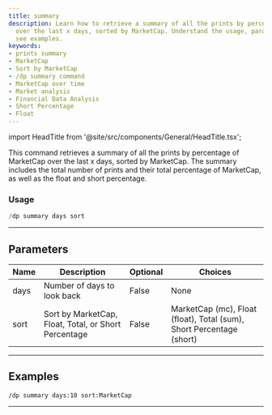 ```yaml
---
title: summary
description: Learn how to retrieve a summary of all the prints by percentage of MarketCap
  over the last x days, sorted by MarketCap. Understand the usage, parameters, and
  see examples.
keywords:
- prints summary
- MarketCap
- Sort by MarketCap
- /dp summary command
- MarketCap over time
- Market analysis
- Financial Data Analysis
- Short Percentage
- Float
---
```


import HeadTitle from '@site/src/components/General/HeadTitle.tsx';

<HeadTitle title="summary - Darkpool - Discord - Reference | OpenBB Bot Docs" />

This command retrieves a summary of all the prints by percentage of MarketCap over the last x days, sorted by MarketCap. The summary includes the total number of prints and their total percentage of MarketCap, as well as the float and short percentage.

### Usage

```python wordwrap
/dp summary days sort
```

---

## Parameters

| Name | Description | Optional | Choices |
| ---- | ----------- | -------- | ------- |
| days | Number of days to look back | False | None |
| sort | Sort by MarketCap, Float, Total, or Short Percentage | False | MarketCap (mc), Float (float), Total (sum), Short Percentage (short) |


---

## Examples

```
/dp summary days:10 sort:MarketCap
```

---
